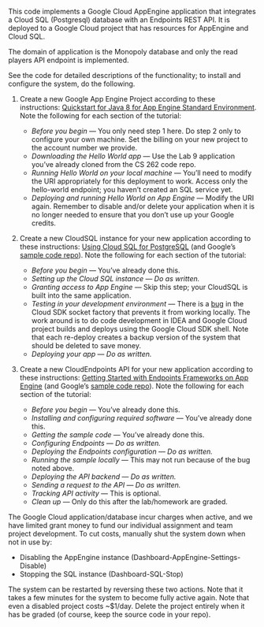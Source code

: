 This code implements a Google Cloud AppEngine application that
integrates a Cloud SQL (Postgresql) database with an Endpoints REST
API. It is deployed to a Google Cloud project that has resources for
AppEngine and Cloud SQL. 

The domain of application is the Monopoly database and only the read 
players API endpoint is implemented. 

See the code for detailed descriptions of the functionality; to install 
and configure the system, do the following.

1. Create a new Google App Engine Project according to these instructions:
[Quickstart for Java 8 for App Engine Standard Environment](https://cloud.google.com/appengine/docs/standard/java/quickstart).
Note the following for each section of the tutorial:
    - *Before you begin* &mdash; You only need step 1 here.
    Do step 2 only to configure your own machine. Set the billing on your
    new project to the account number we provide.
    - *Downloading the Hello World app* &mdash; Use the Lab 9 application
    you&rsquo;ve already cloned from the CS 262 code repo.
    - *Running Hello World on your local machine* &mdash; You&rsquo;ll need to
    modify the URI appropriately for this deployment to work. Access only the
    hello-world endpoint; you haven&rsquo;t created an SQL service yet.
    - *Deploying and running Hello World on App Engine* &mdash; Modify the URI
    again. Remember to disable and/or delete your application when it is no longer
    needed to ensure that you don&rsquo;t use up your Google credits.

2. Create a new CloudSQL instance for your new application according to
these instructions:
[Using Cloud SQL for PostgreSQL](https://cloud.google.com/appengine/docs/standard/java/cloud-sql/using-cloud-sql-postgres)
(and Google&rsquo;s [sample code repo](https://github.com/GoogleCloudPlatform/java-docs-samples/tree/master/appengine-java8/cloudsql-postgres)).
Note the following for each section of the tutorial:
    - *Before you begin* &mdash; You&rsquo;ve already done this.
    - *Setting up the Cloud SQL instance* &mdash; *Do as written.*
    - *Granting access to App Engine* &mdash; Skip this step; your CloudSQL is
    built into the same application.
    - *Testing in your development environment* &mdash; There is a 
    [bug](https://stackoverflow.com/questions/50705839/cloudsql-eclipse-java-standard-gae-java-lang-unsatisfiedlinkerror)
    in the Cloud SDK socket factory that prevents it from working locally.
    The work around is to do code development in IDEA and Google Cloud
    project builds and deploys using the Google Cloud SDK shell. Note that 
    each re-deploy creates a backup version of the system that should be deleted
    to save money.
    - *Deploying your app* &mdash; *Do as written.*

3. Create a new CloudEndpoints API for your new application according to
these instructions:
[Getting Started with Endpoints Frameworks on App Engine](https://cloud.google.com/endpoints/docs/frameworks/java/get-started-frameworks-java)
(and Google&rsquo;s [sample code repo](https://github.com/GoogleCloudPlatform/java-docs-samples/tree/master/appengine-java8/endpoints-v2-backend)).
Note the following for each section of the tutorial:
    - *Before you begin* &mdash; You&rsquo;ve already done this.
    - *Installing and configuring required software* &mdash; You&rsquo;ve already done this.
    - *Getting the sample code* &mdash; You&rsquo;ve already done this.
    - *Configuring Endpoints* &mdash; *Do as written.*
    - *Deploying the Endpoints configuration* &mdash; *Do as written.* 
    - *Running the sample locally* &mdash; This may not run because of the bug noted above.
    - *Deploying the API backend* &mdash; *Do as written.*
    - *Sending a request to the API* &mdash; *Do as written.* 
    - *Tracking API activity* &mdash; This is optional.
    - *Clean up* &mdash; Only do this after the lab/homework are graded.

The Google Cloud application/database incur charges when active, and we have limited grant money
to fund our individual assignment and team project development. To cut costs, manually shut the 
system down when not in use by:

- Disabling the AppEngine instance (Dashboard-AppEngine-Settings-Disable)
- Stopping the SQL instance (Dashboard-SQL-Stop)

The system can be restarted by reversing these two actions. Note that it
takes a few minutes for the system to become fully active again.
Note that even a disabled project costs ~$1/day. Delete the project
entirely when it has be graded (of course, keep the source code in your repo).